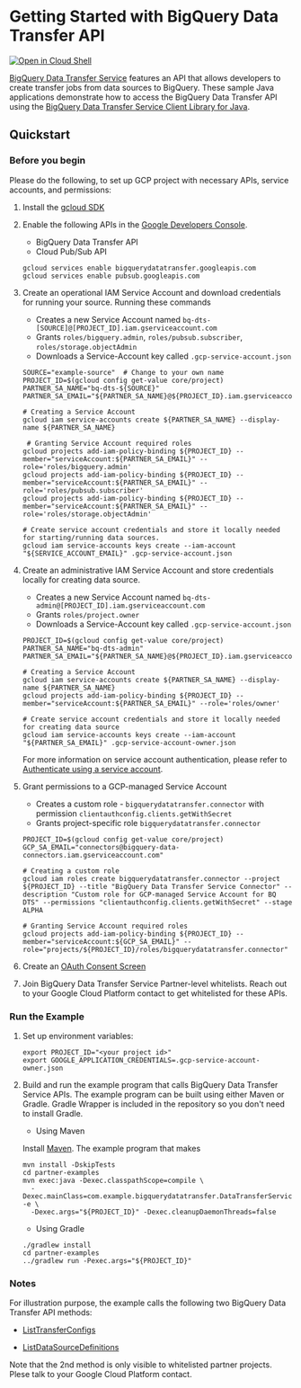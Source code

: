 # Getting Started with BigQuery Data Transfer API

<a href="https://console.cloud.google.com/cloudshell/open?git_repo=https://github.com/GoogleCloudPlatform/java-docs-samples&page=editor&open_in_editor=bigquery/datatransfer/cloud-client/README.md">
<img alt="Open in Cloud Shell" src ="http://gstatic.com/cloudssh/images/open-btn.png"></a>

[BigQuery Data Transfer Service][BigQuery Data Transfer] features an API that
allows developers to create transfer jobs from data sources to BigQuery.
These sample Java applications demonstrate how to access the BigQuery Data
Transfer API using the [BigQuery Data Transfer Service Client Library for
Java][bigquery-dts-client-java].

[BigQuery Data Transfer]: https://cloud.google.com/bigquery/docs/transfer-service-overview
[bigquery-dts-client-java]: https://github.com/cmm08/bq-dts-partner-clients/tree/master/gapic-google-cloud-bigquerydatatransfer-v1

## Quickstart

### Before you begin

Please do the following, to set up GCP project with necessary APIs, service
accounts, and permissions:

1. Install the [gcloud SDK](https://cloud.google.com/sdk/downloads#interactive)

2. Enable the following APIs in the [Google Developers Console](https://console.developers.google.com/project/_/apiui/apiview/pubsub/overview).
    * BigQuery Data Transfer API
    * Cloud Pub/Sub API

    ```
    gcloud services enable bigquerydatatransfer.googleapis.com
    gcloud services enable pubsub.googleapis.com
    ```

3. Create an operational IAM Service Account and download credentials for running your source.  Running these commands
    * Creates a new Service Account named `bq-dts-[SOURCE]@[PROJECT_ID].iam.gserviceaccount.com`
    * Grants `roles/bigquery.admin`, `roles/pubsub.subscriber`, `roles/storage.objectAdmin`
    * Downloads a Service-Account key called `.gcp-service-account.json`

    ```
    SOURCE="example-source"  # Change to your own name 
    PROJECT_ID=$(gcloud config get-value core/project)
    PARTNER_SA_NAME="bq-dts-${SOURCE}"
    PARTNER_SA_EMAIL="${PARTNER_SA_NAME}@${PROJECT_ID}.iam.gserviceaccount.com"

    # Creating a Service Account
    gcloud iam service-accounts create ${PARTNER_SA_NAME} --display-name ${PARTNER_SA_NAME}

     # Granting Service Account required roles
    gcloud projects add-iam-policy-binding ${PROJECT_ID} --member="serviceAccount:${PARTNER_SA_EMAIL}" --role='roles/bigquery.admin'
    gcloud projects add-iam-policy-binding ${PROJECT_ID} --member="serviceAccount:${PARTNER_SA_EMAIL}" --role='roles/pubsub.subscriber'
    gcloud projects add-iam-policy-binding ${PROJECT_ID} --member="serviceAccount:${PARTNER_SA_EMAIL}" --role='roles/storage.objectAdmin'

    # Create service account credentials and store it locally needed for starting/running data sources.
    gcloud iam service-accounts keys create --iam-account "${SERVICE_ACCOUNT_EMAIL}" .gcp-service-account.json
    ```

4. Create an administrative IAM Service Account and store credentials locally for creating data source.
    * Creates a new Service Account named `bq-dts-admin@[PROJECT_ID].iam.gserviceaccount.com`
    * Grants `roles/project.owner`
    * Downloads a Service-Account key called `.gcp-service-account.json`

    ```
    PROJECT_ID=$(gcloud config get-value core/project)
    PARTNER_SA_NAME="bq-dts-admin"
    PARTNER_SA_EMAIL="${PARTNER_SA_NAME}@${PROJECT_ID}.iam.gserviceaccount.com"

    # Creating a Service Account
    gcloud iam service-accounts create ${PARTNER_SA_NAME} --display-name ${PARTNER_SA_NAME}
    gcloud projects add-iam-policy-binding ${PROJECT_ID} --member="serviceAccount:${PARTNER_SA_EMAIL}" --role='roles/owner'

    # Create service account credentials and store it locally needed for creating data source
    gcloud iam service-accounts keys create --iam-account "${PARTNER_SA_EMAIL}" .gcp-service-account-owner.json
    ```

   For more information on service account authentication, please refer to [Authenticate using a service account](https://cloud.google.com/docs/authentication/getting-started).

5. Grant permissions to a GCP-managed Service Account
    * Creates a custom role - `bigquerydatatransfer.connector` with permission `clientauthconfig.clients.getWithSecret`
    * Grants project-specific role `bigquerydatatransfer.connector`

    ```
    PROJECT_ID=$(gcloud config get-value core/project)
    GCP_SA_EMAIL="connectors@bigquery-data-connectors.iam.gserviceaccount.com"

    # Creating a custom role
    gcloud iam roles create bigquerydatatransfer.connector --project ${PROJECT_ID} --title "BigQuery Data Transfer Service Connector" --description "Custom role for GCP-managed Service Account for BQ DTS" --permissions "clientauthconfig.clients.getWithSecret" --stage ALPHA

    # Granting Service Account required roles
    gcloud projects add-iam-policy-binding ${PROJECT_ID} --member="serviceAccount:${GCP_SA_EMAIL}" --role="projects/${PROJECT_ID}/roles/bigquerydatatransfer.connector"
    ```

6. Create an [OAuth Consent Screen](https://support.google.com/cloud/answer/6158849?hl=en#userconsent)

7. Join BigQuery Data Transfer Service Partner-level whitelists.  Reach out to your Google Cloud Platform contact to get whitelisted for these APIs.

### Run the Example

1. Set up environment variables:

   ```
   export PROJECT_ID="<your project id>"
   export GOOGLE_APPLICATION_CREDENTIALS=.gcp-service-account-owner.json
   ```

2. Build and run the example program that calls BigQuery Data Transfer Service
   APIs. The example program can be built using either Maven or Gradle. Gradle
   Wrapper is included in the repository so you don't need to install Gradle.

   * Using Maven

   Install [Maven](http://maven.apache.org/). The example program that makes

   ```
   mvn install -DskipTests
   cd partner-examples
   mvn exec:java -Dexec.classpathScope=compile \
     -Dexec.mainClass=com.example.bigquerydatatransfer.DataTransferServiceClientSample -e \
     -Dexec.args="${PROJECT_ID}" -Dexec.cleanupDaemonThreads=false
   ```

   * Using Gradle

   ```
   ./gradlew install
   cd partner-examples
   ../gradlew run -Pexec.args="${PROJECT_ID}"
   ```

### Notes

For illustration purpose, the example calls the following two BigQuery Data Transfer API methods:
  * [ListTransferConfigs](https://cloud.google.com/bigquery/docs/reference/datatransfer/rest/v1/projects.locations.transferConfigs/list)

  * [ListDataSourceDefinitions](https://cloud.google.com/bigquery/docs/reference/data-transfer/partner/rest/v1/projects.locations.dataSourceDefinitions/list)

Note that the 2nd method is only visible to whitelisted partner projects. Plese talk to your Google Cloud Platform contact.
